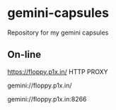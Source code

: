 # gemini-capsules
Repository for my gemini capsules

## On-line

https://floppy.p1x.in/ HTTP PROXY

gemini://floppy.p1x.in/

gemini://floppy.p1x.in:8266 
